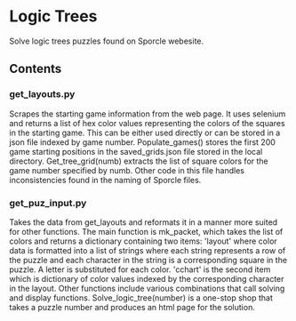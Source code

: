 # Logic Trees

Solve logic trees puzzles found on Sporcle webesite.

## Contents

### get_layouts.py
Scrapes the starting game information from the web page.  It uses selenium and returns a list of hex color values
representing the colors of the squares in the starting game.  This can be either used directly or can be stored in a json file
indexed by game number.  Populate_games() stores the first 200 game starting positions in the saved_grids.json file stored in the
local directory.  Get_tree_grid(numb) extracts the list of square colors for the game number specified by numb.  Other code in
this file handles inconsistencies found in the naming of Sporcle files.
 
### get_puz_input.py
Takes the data from get_layouts and reformats it in a manner more suited for other functions.  The main function is mk_packet, which
takes the list of colors and returns a dictionary containing two items: 'layout' where color data is formatted into a list of strings
where each string represents a row of the puzzle and each character in the string is a corresponding square in the puzzle.  A letter
is substituted for each color.  'cchart' is the second item which is dictionary of color values indexed by the corresponding character
in the layout.  Other functions include various combinations that call solving and display functions.  Solve_logic_tree(number) is a
one-stop shop that takes a puzzle number and produces an html page for the solution.
